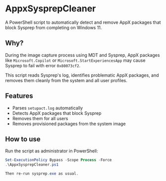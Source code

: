# AppxSysprepCleaner

A PowerShell script to automatically detect and remove AppX packages that block Sysprep from completing on Windows 11.

## Why?

During the image capture process using MDT and Sysprep, AppX packages like `Microsoft.Copilot` or `Microsoft.StartExperiencesApp` may cause Sysprep to fail with error `0x80073cf2`.

This script reads Sysprep's log, identifies problematic AppX packages, and removes them cleanly from the system and all user profiles.

## Features

- Parses `setupact.log` automatically
- Detects AppX packages that block Sysprep
- Removes them for all users
- Removes provisioned packages from the system image

## How to use

Run the script as administrator in PowerShell:

```powershell
Set-ExecutionPolicy Bypass -Scope Process -Force
.\AppxSysprepCleaner.ps1

Then re-run sysprep.exe as usual.
